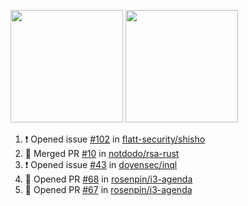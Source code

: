 <a href="https://github.com/notdodo"><img src="https://github-readme-stats.vercel.app/api?username=notdodo&count_private=true&theme=dark" height="180" /></a> <a href="https://github.com/notdodo"><img src="https://github-readme-stats.vercel.app/api/top-langs/?username=notdodo&langs_count=8&theme=dark&hide=tex,java,html,css&layout=compact" height="180" /></a>

<!--START_SECTION:activity-->
1. ❗️ Opened issue [#102](https://github.com/flatt-security/shisho/issues/102) in [flatt-security/shisho](https://github.com/flatt-security/shisho)
2. 🎉 Merged PR [#10](https://github.com/notdodo/rsa-rust/pull/10) in [notdodo/rsa-rust](https://github.com/notdodo/rsa-rust)
3. ❗️ Opened issue [#43](https://github.com/doyensec/inql/issues/43) in [doyensec/inql](https://github.com/doyensec/inql)
4. 💪 Opened PR [#68](https://github.com/rosenpin/i3-agenda/pull/68) in [rosenpin/i3-agenda](https://github.com/rosenpin/i3-agenda)
5. 💪 Opened PR [#67](https://github.com/rosenpin/i3-agenda/pull/67) in [rosenpin/i3-agenda](https://github.com/rosenpin/i3-agenda)
<!--END_SECTION:activity-->
